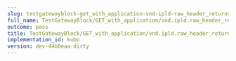 ```yaml
---
slug: testgatewayblock-get_with_application-vnd-ipld-raw_header_returns_a_raw_block
full_name: TestGatewayBlock/GET_with_application/vnd.ipld.raw_header_returns_a_raw_block
outcome: pass
title: TestGatewayBlock/GET_with_application/vnd.ipld.raw_header_returns_a_raw_block
implementation_id: kubo
version: dev-44b0eaa-dirty
---
```


